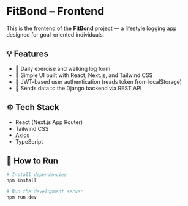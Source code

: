 # FitBond – Frontend

This is the frontend of the **FitBond** project — a lifestyle logging app designed for goal-oriented individuals.

## 💡 Features

- 🏃 Daily exercise and walking log form  
- 🧠 Simple UI built with React, Next.js, and Tailwind CSS  
- 🔐 JWT-based user authentication (reads token from localStorage)  
- 🔄 Sends data to the Django backend via REST API

## ⚙️ Tech Stack

- React (Next.js App Router)
- Tailwind CSS
- Axios
- TypeScript

## 🚀 How to Run

```bash
# Install dependencies
npm install

# Run the development server
npm run dev
